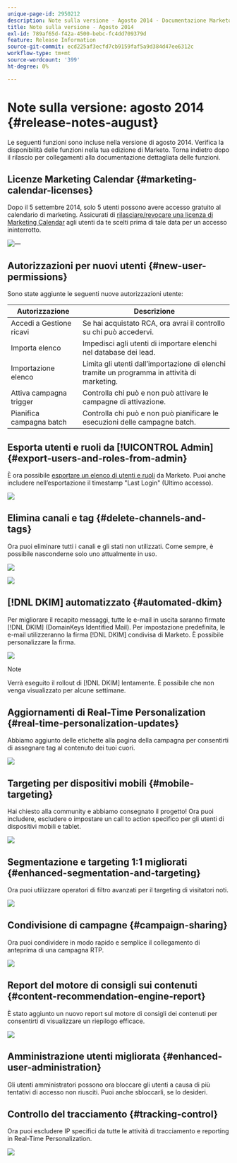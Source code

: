 ```yaml
---
unique-page-id: 2950212
description: Note sulla versione - Agosto 2014 - Documentazione Marketo - Documentazione del prodotto
title: Note sulla versione - Agosto 2014
exl-id: 789af65d-f42a-4500-bebc-fc4dd709379d
feature: Release Information
source-git-commit: ecd225af3ecfd7cb9159faf5a9d384d47ee6312c
workflow-type: tm+mt
source-wordcount: '399'
ht-degree: 0%

---
```


# Note sulla versione: agosto 2014 {#release-notes-august}

Le seguenti funzioni sono incluse nella versione di agosto 2014. Verifica la disponibilità delle funzioni nella tua edizione di Marketo. Torna indietro dopo il rilascio per collegamenti alla documentazione dettagliata delle funzioni.

## Licenze Marketing Calendar {#marketing-calendar-licenses}

Dopo il 5 settembre 2014, solo 5 utenti possono avere accesso gratuito al calendario di marketing. Assicurati di [rilasciare/revocare una licenza di Marketing Calendar](/help/marketo/product-docs/core-marketo-concepts/marketing-calendar/understanding-the-calendar/issue-revoke-a-marketing-calendar-license.md) agli utenti da te scelti prima di tale data per un accesso ininterrotto.

![—](assets/image2014-9-16-9-3a45-3a52.png)

## Autorizzazioni per nuovi utenti {#new-user-permissions}

Sono state aggiunte le seguenti nuove autorizzazioni utente:

| Autorizzazione | Descrizione |
|---|---|
| Accedi a Gestione ricavi | Se hai acquistato RCA, ora avrai il controllo su chi può accedervi. |
| Importa elenco | Impedisci agli utenti di importare elenchi nel database dei lead. |
| Importazione elenco | Limita gli utenti dall’importazione di elenchi tramite un programma in attività di marketing. |
| Attiva campagna trigger | Controlla chi può e non può attivare le campagne di attivazione. |
| Pianifica campagna batch | Controlla chi può e non può pianificare le esecuzioni delle campagne batch. |

## Esporta utenti e ruoli da [!UICONTROL Admin] {#export-users-and-roles-from-admin}

È ora possibile [esportare un elenco di utenti e ruoli](/help/marketo/product-docs/administration/users-and-roles/export-a-list-of-users-and-roles.md) da Marketo. Puoi anche includere nell’esportazione il timestamp &quot;Last Login&quot; (Ultimo accesso).

![](assets/image2014-9-16-12-3a20-3a16.png)

## Elimina canali e tag {#delete-channels-and-tags}

Ora puoi eliminare tutti i canali e gli stati non utilizzati. Come sempre, è possibile nasconderne solo uno attualmente in uso.

![](assets/image2014-9-16-12-3a20-3a30.png)

![](assets/image2014-9-16-12-3a23-3a4.png)

## [!DNL DKIM] automatizzato {#automated-dkim}

Per migliorare il recapito messaggi, tutte le e-mail in uscita saranno firmate [!DNL DKIM] (DomainKeys Identified Mail). Per impostazione predefinita, le e-mail utilizzeranno la firma [!DNL DKIM] condivisa di Marketo. È possibile personalizzare la firma.

![](assets/image2014-9-16-12-3a23-3a16.png)

>[!NOTE]
>
>Verrà eseguito il rollout di [!DNL DKIM] lentamente. È possibile che non venga visualizzato per alcune settimane.

## Aggiornamenti di Real-Time Personalization {#real-time-personalization-updates}

Abbiamo aggiunto delle etichette alla pagina della campagna per consentirti di assegnare tag al contenuto dei tuoi cuori.

![](assets/image2014-9-16-12-3a23-3a28.png)

## Targeting per dispositivi mobili {#mobile-targeting}

Hai chiesto alla community e abbiamo consegnato il progetto! Ora puoi includere, escludere o impostare un call to action specifico per gli utenti di dispositivi mobili e tablet.

![](assets/image2014-9-16-12-3a23-3a43.png)

## Segmentazione e targeting 1:1 migliorati {#enhanced-segmentation-and-targeting}

Ora puoi utilizzare operatori di filtro avanzati per il targeting di visitatori noti.

![](assets/image2014-9-16-12-3a23-3a56.png)

## Condivisione di campagne {#campaign-sharing}

Ora puoi condividere in modo rapido e semplice il collegamento di anteprima di una campagna RTP.

![](assets/image2014-9-16-12-3a24-3a22.png)

## Report del motore di consigli sui contenuti {#content-recommendation-engine-report}

È stato aggiunto un nuovo report sul motore di consigli dei contenuti per consentirti di visualizzare un riepilogo efficace.

![](assets/image2014-9-16-12-3a24-3a42.png)

## Amministrazione utenti migliorata {#enhanced-user-administration}

Gli utenti amministratori possono ora bloccare gli utenti a causa di più tentativi di accesso non riusciti. Puoi anche sbloccarli, se lo desideri.

## Controllo del tracciamento {#tracking-control}

Ora puoi escludere IP specifici da tutte le attività di tracciamento e reporting in Real-Time Personalization.

![](assets/image2014-9-16-12-3a24-3a55.png)
